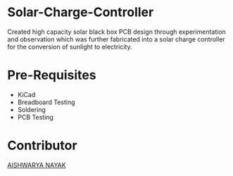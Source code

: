 # Solar-Charge-Controller
Created high capacity solar black box PCB design through experimentation and observation which was further fabricated into a solar charge controller for the conversion of sunlight to electricity.

# Pre-Requisites
- KiCad
- Breadboard Testing
- Soldering
- PCB Testing

# Contributor
[AISHWARYA NAYAK](https://github.com/A1SHWARYANAYAK)
